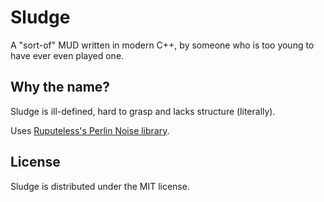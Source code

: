 # Sludge
A "sort-of" MUD written in modern C++, by someone who is too young to have ever even played one.

## Why the name?
Sludge is ill-defined, hard to grasp and lacks structure (literally).

Uses [Ruputeless's Perlin Noise library](https://github.com/Reputeless/PerlinNoise).

## License
Sludge is distributed under the MIT license.
